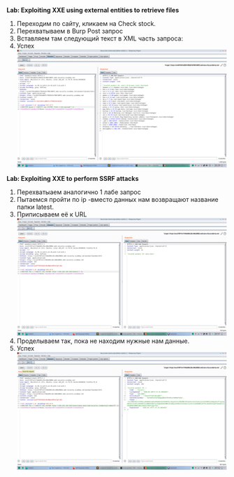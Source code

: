<b> Lab: Exploiting XXE using external entities to retrieve files </b>
  1. Переходим по сайту, кликаем на Check stock. 
  2. Перехватываем в Burp Post запрос
  3. Вставляем там следующий текст в XML часть запроса:
  4. Успех
![alt text](https://raw.githubusercontent.com/StonePardon/Hack_all_the_things/master/XXE/Screenshot_20200520_202913.png)

<b> Lab: Exploiting XXE to perform SSRF attacks </b>
 1. Перехватыаем аналогично 1 лабе запрос
 2. Пытаемся пройти по ip -вместо данных нам возвращают название папки latest.
 3. Приписываем её к URL
 ![alt text](https://raw.githubusercontent.com/StonePardon/Hack_all_the_things/master/XXE/Screenshot_20200520_205120.png)
 4. Проделываем так, пока не находим нужные нам данные.
 5. Успех
 ![alt text](https://raw.githubusercontent.com/StonePardon/Hack_all_the_things/master/XXE/Screenshot_20200520_205223.png)
